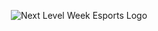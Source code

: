 <p align="center">
  <img src="./web/src/assets/img/nlw-esports-logo.svg" alt="Next Level Week Esports Logo"/>
</p>
